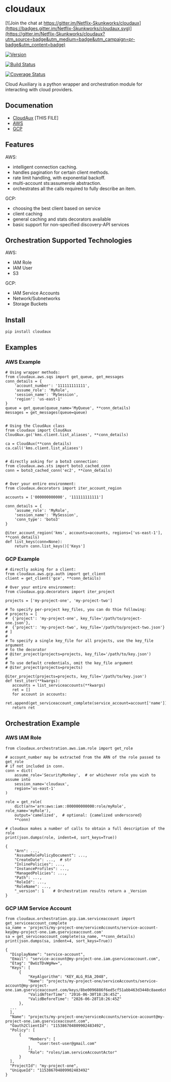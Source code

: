 # cloudaux

[![Join the chat at https://gitter.im/Netflix-Skunkworks/cloudaux](https://badges.gitter.im/Netflix-Skunkworks/cloudaux.svg)](https://gitter.im/Netflix-Skunkworks/cloudaux?utm_source=badge&utm_medium=badge&utm_campaign=pr-badge&utm_content=badge)

[![Version](http://img.shields.io/pypi/v/cloudaux.svg?style=flat)](https://pypi.python.org/pypi/cloudaux/)

[![Build Status](https://travis-ci.org/Netflix-Skunkworks/cloudaux.svg?branch=master)](https://travis-ci.org/Netflix-Skunkworks/cloudaux)

[![Coverage Status](https://coveralls.io/repos/github/Netflix-Skunkworks/cloudaux/badge.svg?branch=master&1)](https://coveralls.io/github/Netflix-Skunkworks/cloudaux?branch=master)

Cloud Auxiliary is a python wrapper and orchestration module for interacting with cloud providers.

## Documenation

 - [CloudAux](README.md "CloudAux Readme") [THIS FILE]
 - [AWS](cloudaux/aws/README.md "Amazon Web Services Docs")
 - [GCP](cloudaux/gcp/README.md "Google Cloud Platform Docs")

## Features

AWS:
 - intelligent connection caching.
 - handles pagination for certain client methods.
 - rate limit handling, with exponential backoff.
 - multi-account sts:assumerole abstraction.
 - orchestrates all the calls required to fully describe an item.

GCP:
 - choosing the best client based on service
 - client caching
 - general caching and stats decorators available
 - basic support for non-specified discovery-API services

## Orchestration Supported Technologies

AWS:
 - IAM Role
 - IAM User
 - S3

GCP:
 - IAM Service Accounts
 - Network/Subnetworks
 - Storage Buckets

## Install

    pip install cloudaux
    
## Examples



### AWS Example

    # Using wrapper methods:
    from cloudaux.aws.sqs import get_queue, get_messages
    conn_details = {
        'account_number': '111111111111',
        'assume_role': 'MyRole',
        'session_name': 'MySession',
        'region': 'us-east-1'
    }
    queue = get_queue(queue_name='MyQueue', **conn_details)
    messages = get_messages(queue=queue)

    
    # Using the CloudAux class
    from cloudaux import CloudAux
    CloudAux.go('kms.client.list_aliases', **conn_details)
    
    ca = CloudAux(**conn_details)
    ca.call('kms.client.list_aliases')
    
    
    # directly asking for a boto3 connection:
    from cloudaux.aws.sts import boto3_cached_conn
    conn = boto3_cached_conn('ec2', **conn_details)
   
    
    # Over your entire environment:
    from cloudaux.decorators import iter_account_region
   
    accounts = ['000000000000', '111111111111']

    conn_details = {
        'assume_role': 'MyRole',
        'session_name': 'MySession',
        'conn_type': 'boto3'
    }
        
    @iter_account_region('kms', accounts=accounts, regions=['us-east-1'], **conn_details)
    def list_keys(conn=None):
        return conn.list_keys()['Keys']

### GCP Example

    # directly asking for a client:
    from cloudaux.aws.gcp.auth import get_client
    client = get_client('gce', **conn_details)
   
    # Over your entire environment:
    from cloudaux.gcp.decorators import iter_project
   
    projects = ['my-project-one', 'my-project-two']

    # To specify per-project key_files, you can do thie following:
    # projects = [
    #  {'project': 'my-project-one', key_file='/path/to/project-one.json'},
    #  {'project': 'my-project-two', key_file='/path/to/project-two.json'}
    # ]
    #
    # To specify a single key_file for all projects, use the key_file argument
    # to the decorator
    # @iter_project(projects=projects, key_file='/path/to/key.json')
    #
    # To use default credentials, omit the key_file argument
    # @iter_project(projects=projects)
    
    @iter_project(projects=projects, key_file='/path/to/key.json')
    def test_iter(**kwargs):
       accounts = list_serviceaccounts(**kwargs)
       ret = []
       for account in accounts:
         ret.append(get_serviceaccount_complete(service_account=account['name']))
       return ret

## Orchestration Example

### AWS IAM Role

    from cloudaux.orchestration.aws.iam.role import get_role
    
    # account_number may be extracted from the ARN of the role passed to get_role
    # if not included in conn.
    conn = dict(
        assume_role='SecurityMonkey',  # or whichever role you wish to assume into
        session_name='cloudaux',
        region='us-east-1'
    )

    role = get_role(
        dict(arn='arn:aws:iam::000000000000:role/myRole', role_name='myRole'),
        output='camelized',  # optional: {camelized underscored}
        **conn)

    # cloudaux makes a number of calls to obtain a full description of the role
    print(json.dumps(role, indent=4, sort_keys=True))

    {
        "Arn": ...,
        "AssumeRolePolicyDocument": ...,
        "CreateDate": ...,  # str
        "InlinePolicies": ...,
        "InstanceProfiles": ...,
        "ManagedPolicies": ...,
        "Path": ...,
        "RoleId": ...,
        "RoleName": ...,
        "_version": 1    # Orchestration results return a _Version
    }
    
### GCP IAM Service Account

    from cloudaux.orchestration.gcp.iam.serviceaccount import get_serviceaccount_complete
    sa_name = 'projects/my-project-one/serviceAccounts/service-account-key@my-project-one.iam.gserviceaccount.com'
    sa = get_serviceaccount_complete(sa_name, **conn_details)
    print(json.dumps(sa, indent=4, sort_keys=True))

    {
      "DisplayName": "service-account", 
      "Email": "service-account@my-project-one.iam.gserviceaccount.com", 
      "Etag": "BwUzTDvWgHw=", 
      "Keys": [
          {
              "KeyAlgorithm": "KEY_ALG_RSA_2048", 
              "Name": "projects/my-project-one/serviceAccounts/service-account@my-project-one.iam.gserviceaccount.com/keys/8be0096886f6ed5cf51abb463d3448c8aee6c6b6", 
              "ValidAfterTime": "2016-06-30T18:26:45Z", 
              "ValidBeforeTime": "2026-06-28T18:26:45Z"
          }, 
 	  ...
      ], 
      "Name": "projects/my-project-one/serviceAccounts/service-account@my-project-one.iam.gserviceaccount.com", 
      "Oauth2ClientId": "115386704809902483492", 
      "Policy": [
          {
              "Members": [
                  "user:test-user@gmail.com"
              ], 
              "Role": "roles/iam.serviceAccountActor"
          }
      ], 
      "ProjectId": "my-project-one", 
      "UniqueId": "115386704809902483492"
    }